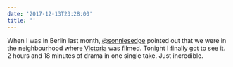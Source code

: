 ```yaml
---
date: '2017-12-13T23:28:00'
title: ''
---
```

When I was in Berlin last month, [@sonniesedge](https://twitter.com/sonniesedge) pointed out that we were in the neighbourhood where [Victoria](http://www.imdb.com/title/tt4226388/) was filmed. Tonight I finally got to see it. 2 hours and 18 minutes of drama in one single take. Just incredible.
